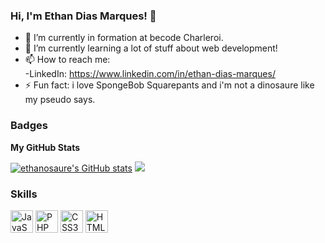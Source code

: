 ### Hi, I'm Ethan Dias Marques! 👋

- 🔭 I’m currently in formation at becode Charleroi.
- 🌱 I’m currently learning a lot of stuff about web development! 
- 📫 How to reach me: <br>
-LinkedIn: https://www.linkedin.com/in/ethan-dias-marques/
- ⚡ Fun fact: i love SpongeBob Squarepants and i'm not a dinosaure like my pseudo says.

### Badges

<b>My GitHub Stats</b>

<a href="http://www.github.com/ethanosaure"><img src="https://github-readme-stats.vercel.app/api?username=ethanosaure&show_icons=true&hide=&count_private=true&title_color=ffffff&text_color=14b8a6&icon_color=ec4899&bg_color=1e3a8a&hide_border=true&show_icons=true" alt="ethanosaure's GitHub stats" /></a>
<a href="http://www.github.com/ethanosaure"><img src="https://github-readme-streak-stats.herokuapp.com/?user=ethanosaure&stroke=14b8a6&background=1e3a8a&ring=ffffff&fire=ffffff&currStreakNum=14b8a6&currStreakLabel=ffffff&sideNums=14b8a6&sideLabels=14b8a6&dates=14b8a6&hide_border=true" /></a>

### Skills 
<p align="left">
<a href="https://developer.mozilla.org/en-US/docs/Web/JavaScript" target="_blank" rel="noreferrer"><img src="https://raw.githubusercontent.com/danielcranney/readme-generator/main/public/icons/skills/javascript-colored.svg" width="36" height="36" alt="JavaScript" /></a>
<a href="https://www.php.net/" target="_blank" rel="noreferrer"><img src="https://raw.githubusercontent.com/danielcranney/readme-generator/main/public/icons/skills/php-colored.svg" width="36" height="36" alt="PHP" /></a>
<a href="https://www.w3.org/TR/CSS/#css" target="_blank" rel="noreferrer"><img src="https://raw.githubusercontent.com/danielcranney/readme-generator/main/public/icons/skills/css3-colored.svg" width="36" height="36" alt="CSS3" /></a>
<a href="https://developer.mozilla.org/en-US/docs/Glossary/HTML5" target="_blank" rel="noreferrer"><img src="https://raw.githubusercontent.com/danielcranney/readme-generator/main/public/icons/skills/html5-colored.svg" width="36" height="36" alt="HTML5" /></a>
</p>
                    
